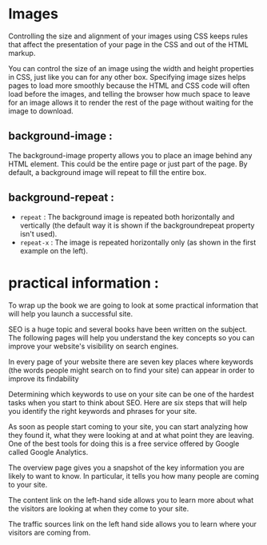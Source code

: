 # Images
Controlling the size and alignment of your images using CSS keeps rules that affect the presentation of your page in the CSS and out of the HTML markup.

You can control the size of an image using the width and height properties in CSS, just like you can for any other box. 
Specifying image sizes helps pages to load more smoothly because the HTML and CSS code will often load before the images, and telling the browser how much space to leave for an image allows it to render the rest of the page without waiting for the image to download.

## background-image :
The background-image property allows you to place an image behind any HTML element. This could be the entire page or just part of the page. By default, a background image will repeat to fill the entire box.
## background-repeat :
 * `repeat` : The background image is repeated both horizontally and vertically (the default way it is shown if the backgroundrepeat property isn't used).
 * `repeat-x` : The image is repeated horizontally only (as shown in the first example on the left).

# practical information :

To wrap up the book we are going to look at some practical information that will help you launch a successful site.

SEO is a huge topic and several books have been written on the subject. The following pages will help you understand the key concepts so you can improve your website's visibility on search engines.

In every page of your website there are seven key places where keywords (the words people might search on to find your site) can appear in order to improve its findability

Determining which keywords to use on your site can be one of the hardest tasks when you start to think about SEO. Here are six steps that will help you identify the right keywords and phrases for your site.

As soon as people start coming to your site, you can start analyzing how they found it, what they were looking at and at what point they are leaving. One of the best tools for doing this is a free service offered by Google called Google Analytics.

The overview page gives you a snapshot of the key information you are likely to want to know. In particular, it tells you how many people are coming to your site.


The content link on the left-hand side allows you to learn more about what the visitors are looking at when they come to your site.

The traffic sources link on the left hand side allows you to learn where your visitors are coming from.

